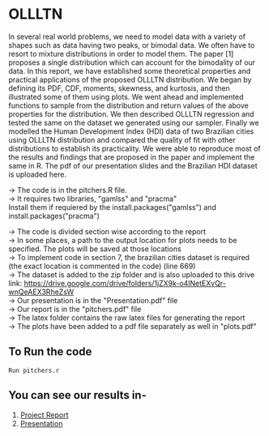 # OLLLTN
In several real world problems, we need to model data with a variety of shapes such as data having two peaks, or bimodal data. We often have to resort to mixture distributions in order to model them. The paper [1] proposes a single distribution which can account for the bimodality of our data. In this report, we have established some theoretical properties and practical applications of the proposed OLLLTN distribution. We began by defining its PDF, CDF, moments, skewness, and kurtosis, and then illustrated some of them using plots. We went ahead and implemented functions to sample from the distribution and return values of the above properties for the distribution. We then described OLLLTN regression and tested the same on the dataset we generated using our sampler. Finally we modelled the Human Development Index (HDI) data of two Brazilian cities using OLLLTN distribution and compared the quality of fit with other distributions to establish its practicality.
We were able to reproduce most of the results and findings that are proposed in the paper and implement the same in R. The pdf of our presentation slides and the Brazilian HDI dataset is uploaded here.  

-> The code is in the pitchers.R file.   
-> It requires two libraries, "gamlss" and "pracma"  
Install them if requiered by the install.packages("gamlss") and install.packages("pracma")  

-> The code is divided section wise according to the report  
-> In some places, a path to the output location for plots needs to be specified. The plots will be saved at those locations   
-> To implement code in section 7, the brazilian cities dataset is required (the exact location is commented in the code) (line 669)  
-> The dataset is added to the zip folder and is also uploaded to this drive link: https://drive.google.com/drive/folders/1jZX9k-o4lNetEXvQr-wnQeAEX3RheZsW  
-> Our presentation is in the "Presentation.pdf" file  
-> Our report is in the "pitchers.pdf" file  
-> The latex folder contains the raw latex files for generating the report  
-> The plots have been added to a pdf file separately as well in "plots.pdf"  

## To Run the code 
`Run pitchers.r`  

## You can see our results in-
1. [Project Report](https://github.com/Vineet-the-git/OLLLTN/blob/main/pitchers.pdf)  
2. [Presentation](https://github.com/Vineet-the-git/OLLLTN/blob/main/Presentation.pdf)
